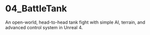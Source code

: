 # 04_BattleTank
An open-world, head-to-head tank fight with simple AI, terrain, and advanced control system in Unreal 4.
